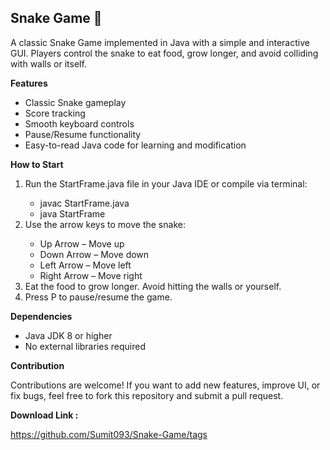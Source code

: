 <h2>Snake Game 🐍</h2>

<p>A classic Snake Game implemented in Java with a simple and interactive GUI. Players control the snake to eat food, grow longer, and avoid colliding with walls or itself.</P>

<b>Features</b><br>
<ul>
<li>Classic Snake gameplay</li>
<li>Score tracking</li>
<li>Smooth keyboard controls</li>
<li>Pause/Resume functionality</li>
<li>Easy-to-read Java code for learning and modification</li>
</ul>

<b>How to Start</b>
<ol><li>Run the StartFrame.java file in your Java IDE or compile via terminal:</li>
<ul><li>javac StartFrame.java</li>
<li>java StartFrame</li>
</ul>

<li>Use the arrow keys to move the snake:</li>
<ul>
<li>Up Arrow – Move up</li>
<li>Down Arrow – Move down</li>
<li>Left Arrow – Move left</li>
<li>Right Arrow – Move right</li>
</ul>

<li>Eat the food to grow longer. Avoid hitting the walls or yourself.</li>

<li>Press P to pause/resume the game.</li>
</ol>

<b>Dependencies</b>
<ul><li>Java JDK 8 or higher</li>
<li>No external libraries required</li>
</ul>

<b>Contribution</b>
<p>Contributions are welcome! If you want to add new features, improve UI, or fix bugs, feel free to fork this repository and submit a pull request.</p>

<b>Download Link :</b><p>https://github.com/Sumit093/Snake-Game/tags</p>